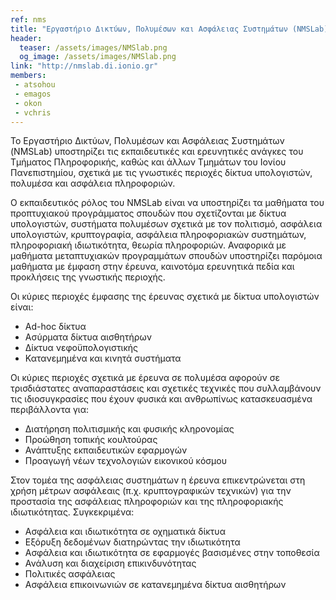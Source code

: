 ```yaml
---
ref: nms
title: "Εργαστήριο Δικτύων, Πολυμέσων και Ασφάλειας Συστημάτων (NMSLab)"
header:
  teaser: /assets/images/NMSlab.png
  og_image: /assets/images/NMSlab.png
link: "http://nmslab.di.ionio.gr"
members:
 - atsohou
 - emagos
 - okon
 - vchris
---
```


Το Εργαστήριο Δικτύων, Πολυμέσων και Ασφάλειας Συστημάτων (NMSLab) υποστηρίζει τις εκπαιδευτικές και ερευνητικές ανάγκες του Τμήματος Πληροφορικής, καθώς και άλλων Τμημάτων του Ιονίου Πανεπιστημίου, σχετικά με τις γνωστικές περιοχές δίκτυα υπολογιστών, πολυμέσα και ασφάλεια πληροφοριών.

Ο εκπαιδευτικός ρόλος του NMSLab είναι να υποστηρίζει τα μαθήματα του προπτυχιακού προγράμματος σπουδών που σχετίζονται με δίκτυα υπολογιστών, συστήματα πολυμέσων σχετικά με τον πολιτισμό, ασφάλεια υπολογιστών, κρυπτογραφία, ασφάλεια πληροφοριακών συστημάτων, πληροφοριακή ιδιωτικότητα, θεωρία πληροφοριών. Αναφορικά με μαθήματα μεταπτυχιακών προγραμμάτων σπουδών υποστηρίζει παρόμοια μαθήματα με έμφαση στην έρευνα, καινοτόμα ερευνητικά πεδία και προκλήσεις της γνωστικής περιοχής.

Οι κύριες περιοχές έμφασης της έρευνας σχετικά με δίκτυα υπολογιστών είναι:

- Ad-hoc δίκτυα
- Ασύρματα δίκτυα αισθητήρων
- Δίκτυα νεφοϋπολογιστικής
- Κατανεμημένα και κινητά συστήματα

Οι κύριες περιοχές σχετικά με έρευνα σε πολυμέσα αφορούν σε τρισδιάστατες αναπαραστάσεις και σχετικές τεχνικές που συλλαμβάνουν τις ιδιοσυγκρασίες που έχουν φυσικά και ανθρωπίνως κατασκευασμένα περιβάλλοντα για:

- Διατήρηση πολιτισμικής και φυσικής κληρονομίας
- Προώθηση τοπικής κουλτούρας
- Ανάπτυξης εκπαιδευτικών εφαρμογών
- Προαγωγή νέων τεχνολογιών εικονικού κόσμου

Στον τομέα της ασφάλειας συστημάτων η έρευνα επικεντρώνεται στη χρήση μέτρων ασφάλεαις (π.χ. κρυπτογραφικών τεχνικών) για την προστασία της 
ασφάλειας πληροφοριών και της πληροφοριακής ιδιωτικότητας. Συγκεκριμένα:

- Ασφάλεια και ιδιωτικότητα σε οχηματικά δίκτυα
- Εξόρυξη δεδομένων διατηρώντας την ιδιωτικότητα
- Ασφάλεια και ιδιωτικότητα σε εφαρμογές βασισμένες στην τοποθεσία
- Ανάλυση και διαχείριση επικινδυνότητας
- Πολιτικές ασφάλειας
- Ασφάλεια επικοινωνιών σε κατανεμημένα δίκτυα αισθητήρων
